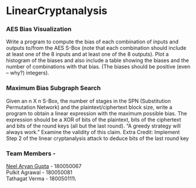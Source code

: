 # LinearCryptanalysis

### AES Bias Visualization
Write a program to compute the bias of each combination of inputs and outputs to/from
the AES S-Box (note that each combination should include at least one of the 8 inputs and at
least one of the 8 outputs). Plot a histogram of the biases and also include a table showing
the biases and the number of combinations with that bias. (The biases should be positive
(even – why?) integers).

### Maximum Bias Subgraph Search
Given an n X n S-Box, the number of stages in the SPN (Substitution Permutation Network)
and the plaintext/ciphertext block size, write a program to obtain a linear expression with
the maximum possible bias. The expression should be a XOR of bits of the plaintext, bits of
the ciphertext and bits of the round keys (all but the last round).
“A greedy strategy will always work.” Examine the validity of this claim.
Extra Credit: Implement Step 2 of the linear cryptanalysis attack to deduce bits of the last
round key


### Team Members  -

[Neel Aryan Gupta](https://www.cse.iitb.ac.in/~neelaryan) - 180050067  
Pulkit Agrawal - 180050081\
Tathagat Verma - 180050111\
